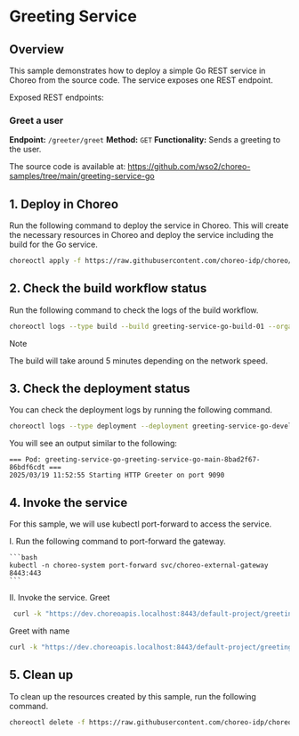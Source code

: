 # Greeting Service

## Overview

This sample demonstrates how to deploy a simple Go REST service in Choreo from the source code.
The service exposes one REST endpoint.

Exposed REST endpoints:

### Greet a user

**Endpoint:** `/greeter/greet`
**Method:** `GET`
**Functionality:** Sends a greeting to the user.

The source code is available at:
https://github.com/wso2/choreo-samples/tree/main/greeting-service-go

## 1. Deploy in Choreo

Run the following command to deploy the service in Choreo. This will create the necessary resources in Choreo and deploy
the service including the build for the Go service.

```bash
choreoctl apply -f https://raw.githubusercontent.com/choreo-idp/choreo/main/samples/deploying-applications/languages/go/greeter-service.yaml
``` 

## 2. Check the build workflow status

Run the following command to check the logs of the build workflow.

```bash
choreoctl logs --type build --build greeting-service-go-build-01 --organization default-org --project default-project --component greeting-service-go
```

> [!NOTE]
> The build will take around 5 minutes depending on the network speed.

## 3. Check the deployment status

You can check the deployment logs by running the following command.

```bash
choreoctl logs --type deployment --deployment greeting-service-go-development-deployment-01 --organization default-org --project default-project --component greeting-service-go
```

You will see an output similar to the following:

```
=== Pod: greeting-service-go-greeting-service-go-main-8bad2f67-86bdf6cdt ===
2025/03/19 11:52:55 Starting HTTP Greeter on port 9090
```

## 4. Invoke the service

For this sample, we will use kubectl port-forward to access the service.

I. Run the following command to port-forward the gateway.

    ```bash
    kubectl -n choreo-system port-forward svc/choreo-external-gateway 8443:443
    ```
II. Invoke the service.
   Greet
   ```bash
    curl -k "https://dev.choreoapis.localhost:8443/default-project/greeting-service-go/greeter/greet"
   ```

   Greet with name
   ```bash
   curl -k "https://dev.choreoapis.localhost:8443/default-project/greeting-service-go/greeter/greet?name=Alice"
   ```

## 5. Clean up

To clean up the resources created by this sample, run the following command.

```bash
choreoctl delete -f https://raw.githubusercontent.com/choreo-idp/choreo/main/samples/deploying-applications/languages/go/greeter-service.yaml
```
